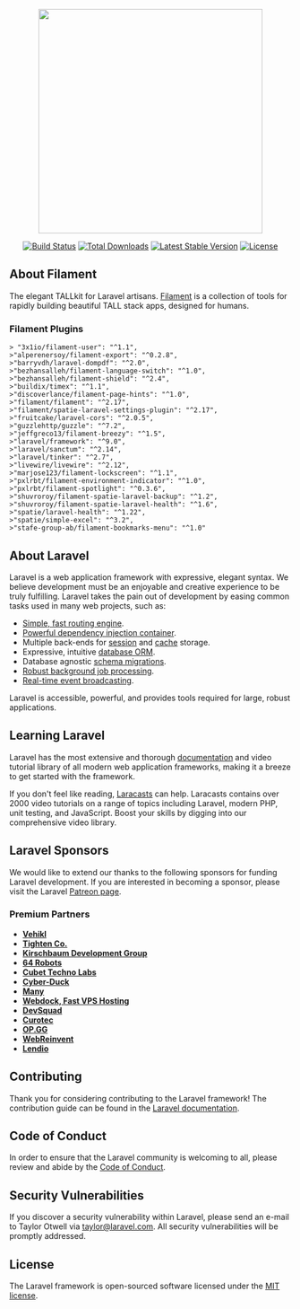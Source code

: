 <p align="center"><a href="https://laravel.com" target="_blank"><img src="https://raw.githubusercontent.com/laravel/art/master/logo-lockup/5%20SVG/2%20CMYK/1%20Full%20Color/laravel-logolockup-cmyk-red.svg" width="400"></a></p>

<p align="center">
<a href="https://travis-ci.org/laravel/framework"><img src="https://travis-ci.org/laravel/framework.svg" alt="Build Status"></a>
<a href="https://packagist.org/packages/laravel/framework"><img src="https://img.shields.io/packagist/dt/laravel/framework" alt="Total Downloads"></a>
<a href="https://packagist.org/packages/laravel/framework"><img src="https://img.shields.io/packagist/v/laravel/framework" alt="Latest Stable Version"></a>
<a href="https://packagist.org/packages/laravel/framework"><img src="https://img.shields.io/packagist/l/laravel/framework" alt="License"></a>
</p>

## About Filament

The elegant TALLkit for Laravel artisans.
[Filament](https://filamentphp.com/) is a collection of tools for rapidly building beautiful TALL stack apps, designed for humans.

### Filament Plugins

    > "3x1io/filament-user": "^1.1",
    >"alperenersoy/filament-export": "^0.2.8",
    >"barryvdh/laravel-dompdf": "^2.0",
    >"bezhansalleh/filament-language-switch": "^1.0",
    >"bezhansalleh/filament-shield": "^2.4",
    >"buildix/timex": "^1.1",
    >"discoverlance/filament-page-hints": "^1.0",
    >"filament/filament": "^2.17",
    >"filament/spatie-laravel-settings-plugin": "^2.17",
    >"fruitcake/laravel-cors": "^2.0.5",
    >"guzzlehttp/guzzle": "^7.2",
    >"jeffgreco13/filament-breezy": "^1.5",
    >"laravel/framework": "^9.0",
    >"laravel/sanctum": "^2.14",
    >"laravel/tinker": "^2.7",
    >"livewire/livewire": "^2.12",
    >"marjose123/filament-lockscreen": "^1.1",
    >"pxlrbt/filament-environment-indicator": "^1.0",
    >"pxlrbt/filament-spotlight": "^0.3.6",
    >"shuvroroy/filament-spatie-laravel-backup": "^1.2",
    >"shuvroroy/filament-spatie-laravel-health": "^1.6",
    >"spatie/laravel-health": "^1.22",
    >"spatie/simple-excel": "^3.2",
    >"stafe-group-ab/filament-bookmarks-menu": "^1.0"


## About Laravel

Laravel is a web application framework with expressive, elegant syntax. We believe development must be an enjoyable and creative experience to be truly fulfilling. Laravel takes the pain out of development by easing common tasks used in many web projects, such as:

- [Simple, fast routing engine](https://laravel.com/docs/routing).
- [Powerful dependency injection container](https://laravel.com/docs/container).
- Multiple back-ends for [session](https://laravel.com/docs/session) and [cache](https://laravel.com/docs/cache) storage.
- Expressive, intuitive [database ORM](https://laravel.com/docs/eloquent).
- Database agnostic [schema migrations](https://laravel.com/docs/migrations).
- [Robust background job processing](https://laravel.com/docs/queues).
- [Real-time event broadcasting](https://laravel.com/docs/broadcasting).

Laravel is accessible, powerful, and provides tools required for large, robust applications.

## Learning Laravel

Laravel has the most extensive and thorough [documentation](https://laravel.com/docs) and video tutorial library of all modern web application frameworks, making it a breeze to get started with the framework.

If you don't feel like reading, [Laracasts](https://laracasts.com) can help. Laracasts contains over 2000 video tutorials on a range of topics including Laravel, modern PHP, unit testing, and JavaScript. Boost your skills by digging into our comprehensive video library.

## Laravel Sponsors

We would like to extend our thanks to the following sponsors for funding Laravel development. If you are interested in becoming a sponsor, please visit the Laravel [Patreon page](https://patreon.com/taylorotwell).

### Premium Partners

- **[Vehikl](https://vehikl.com/)**
- **[Tighten Co.](https://tighten.co)**
- **[Kirschbaum Development Group](https://kirschbaumdevelopment.com)**
- **[64 Robots](https://64robots.com)**
- **[Cubet Techno Labs](https://cubettech.com)**
- **[Cyber-Duck](https://cyber-duck.co.uk)**
- **[Many](https://www.many.co.uk)**
- **[Webdock, Fast VPS Hosting](https://www.webdock.io/en)**
- **[DevSquad](https://devsquad.com)**
- **[Curotec](https://www.curotec.com/services/technologies/laravel/)**
- **[OP.GG](https://op.gg)**
- **[WebReinvent](https://webreinvent.com/?utm_source=laravel&utm_medium=github&utm_campaign=patreon-sponsors)**
- **[Lendio](https://lendio.com)**

## Contributing

Thank you for considering contributing to the Laravel framework! The contribution guide can be found in the [Laravel documentation](https://laravel.com/docs/contributions).

## Code of Conduct

In order to ensure that the Laravel community is welcoming to all, please review and abide by the [Code of Conduct](https://laravel.com/docs/contributions#code-of-conduct).

## Security Vulnerabilities

If you discover a security vulnerability within Laravel, please send an e-mail to Taylor Otwell via [taylor@laravel.com](mailto:taylor@laravel.com). All security vulnerabilities will be promptly addressed.

## License

The Laravel framework is open-sourced software licensed under the [MIT license](https://opensource.org/licenses/MIT).
